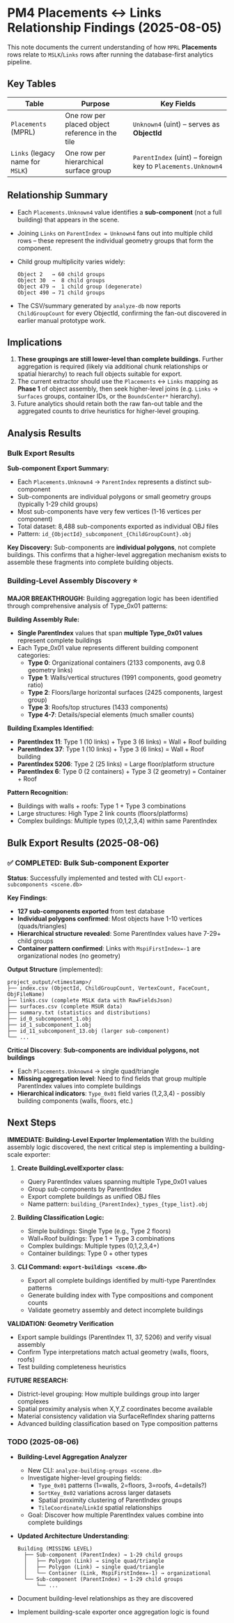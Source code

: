 # PM4 Placements ↔ Links Relationship Findings (2025-08-05)

This note documents the current understanding of how `MPRL` **Placements** rows relate to `MSLK`/`Links` rows after running the database-first analytics pipeline.

## Key Tables

| Table | Purpose | Key Fields |
|-------|---------|------------|
| `Placements` (MPRL) | One row per placed object reference in the tile | `Unknown4` (uint) – serves as **ObjectId** |
| `Links` (legacy name for `MSLK`) | One row per hierarchical surface group | `ParentIndex` (uint) – foreign key to `Placements.Unknown4` |

## Relationship Summary

* Each `Placements.Unknown4` value identifies a **sub-component** (not a full building) that appears in the scene.
* Joining `Links` on `ParentIndex = Unknown4` fans out into multiple child rows – these represent the individual geometry groups that form the component.
* Child group multiplicity varies widely:

  ```text
  Object 2   → 60 child groups
  Object 30  →  8 child groups
  Object 479 →  1 child group (degenerate)
  Object 490 → 71 child groups
  ```

* The CSV/summary generated by `analyze-db` now reports `ChildGroupCount` for every ObjectId, confirming the fan-out discovered in earlier manual prototype work.

## Implications

1. **These groupings are still lower-level than complete buildings.**  Further aggregation is required (likely via additional chunk relationships or spatial hierarchy) to reach full objects suitable for export.
2. The current extractor should use the `Placements` ↔ `Links` mapping as **Phase 1** of object assembly, then seek higher-level joins (e.g. `Links` → `Surfaces` groups, container IDs, or the `BoundsCenter*` hierarchy).
3. Future analytics should retain both the raw fan-out table and the aggregated counts to drive heuristics for higher-level grouping.

## Analysis Results

### Bulk Export Results

**Sub-component Export Summary:**
- Each `Placements.Unknown4` → `ParentIndex` represents a distinct sub-component
- Sub-components are individual polygons or small geometry groups (typically 1-29 child groups)
- Most sub-components have very few vertices (1-16 vertices per component)
- Total dataset: 8,488 sub-components exported as individual OBJ files
- Pattern: `id_{ObjectId}_subcomponent_{ChildGroupCount}.obj`

**Key Discovery:** Sub-components are **individual polygons**, not complete buildings. This confirms that a higher-level aggregation mechanism exists to assemble these fragments into complete building objects.

### Building-Level Assembly Discovery ⭐

**MAJOR BREAKTHROUGH:** Building aggregation logic has been identified through comprehensive analysis of Type_0x01 patterns:

**Building Assembly Rule:**
- **Single ParentIndex** values that span **multiple Type_0x01 values** represent complete buildings
- Each Type_0x01 value represents different building component categories:
  - **Type 0**: Organizational containers (2133 components, avg 0.8 geometry links)
  - **Type 1**: Walls/vertical structures (1991 components, good geometry ratio)
  - **Type 2**: Floors/large horizontal surfaces (2425 components, largest group)
  - **Type 3**: Roofs/top structures (1433 components)
  - **Type 4-7**: Details/special elements (much smaller counts)

**Building Examples Identified:**
- **ParentIndex 11**: Type 1 (10 links) + Type 3 (6 links) = Wall + Roof building
- **ParentIndex 37**: Type 1 (10 links) + Type 3 (6 links) = Wall + Roof building
- **ParentIndex 5206**: Type 2 (25 links) = Large floor/platform structure
- **ParentIndex 6**: Type 0 (2 containers) + Type 3 (2 geometry) = Container + Roof

**Pattern Recognition:**
- Buildings with walls + roofs: Type 1 + Type 3 combinations
- Large structures: High Type 2 link counts (floors/platforms)
- Complex buildings: Multiple types (0,1,2,3,4) within same ParentIndex

## Bulk Export Results (2025-08-06)

### ✅ COMPLETED: Bulk Sub-component Exporter

**Status**: Successfully implemented and tested with CLI `export-subcomponents <scene.db>`

**Key Findings**:
* **127 sub-components exported** from test database
* **Individual polygons confirmed**: Most objects have 1-10 vertices (quads/triangles)
* **Hierarchical structure revealed**: Some ParentIndex values have 7-29+ child groups
* **Container pattern confirmed**: Links with `MspiFirstIndex=-1` are organizational nodes (no geometry)

**Output Structure** (implemented):
```
project_output/<timestamp>/
├── index.csv (ObjectId, ChildGroupCount, VertexCount, FaceCount, ObjFileName)
├── links.csv (complete MSLK data with RawFieldsJson)
├── surfaces.csv (complete MSUR data)
├── summary.txt (statistics and distributions)
├── id_0_subcomponent_1.obj
├── id_1_subcomponent_1.obj
├── id_11_subcomponent_13.obj (larger sub-component)
└── ...
```

**Critical Discovery**: **Sub-components are individual polygons, not buildings**
- Each `Placements.Unknown4` → single quad/triangle
- **Missing aggregation level**: Need to find fields that group multiple ParentIndex values into complete buildings
- **Hierarchical indicators**: `Type_0x01` field varies (1,2,3,4) - possibly building components (walls, floors, etc.)

## Next Steps

**IMMEDIATE: Building-Level Exporter Implementation**
With the building assembly logic discovered, the next critical step is implementing a building-scale exporter:

1. **Create BuildingLevelExporter class:**
   - Query ParentIndex values spanning multiple Type_0x01 values
   - Group sub-components by ParentIndex
   - Export complete buildings as unified OBJ files
   - Name pattern: `building_{ParentIndex}_types_{type_list}.obj`

2. **Building Classification Logic:**
   - Simple buildings: Single Type (e.g., Type 2 floors)
   - Wall+Roof buildings: Type 1 + Type 3 combinations
   - Complex buildings: Multiple types (0,1,2,3,4+)
   - Container buildings: Type 0 + other types

3. **CLI Command: `export-buildings <scene.db>`**
   - Export all complete buildings identified by multi-type ParentIndex patterns
   - Generate building index with Type compositions and component counts
   - Validate geometry assembly and detect incomplete buildings

**VALIDATION: Geometry Verification**
- Export sample buildings (ParentIndex 11, 37, 5206) and verify visual assembly
- Confirm Type interpretations match actual geometry (walls, floors, roofs)
- Test building completeness heuristics

**FUTURE RESEARCH:**
- District-level grouping: How multiple buildings group into larger complexes
- Spatial proximity analysis when X,Y,Z coordinates become available
- Material consistency validation via SurfaceRefIndex sharing patterns
- Advanced building classification based on Type composition patterns

### TODO (2025-08-06)

* **Building-Level Aggregation Analyzer**
  * New CLI: `analyze-building-groups <scene.db>` 
  * Investigate higher-level grouping fields:
    * `Type_0x01` patterns (1=walls, 2=floors, 3=roofs, 4=details?)
    * `SortKey_0x02` variations across larger datasets
    * Spatial proximity clustering of ParentIndex groups
    * `TileCoordinate`/`LinkId` spatial relationships
  * Goal: Discover how multiple ParentIndex values combine into complete buildings

* **Updated Architecture Understanding**:
  ```
  Building (MISSING LEVEL)
    ├── Sub-component (ParentIndex) → 1-29 child groups
    │   ├── Polygon (Link) → single quad/triangle
    │   ├── Polygon (Link) → single quad/triangle  
    │   └── Container (Link, MspiFirstIndex=-1) → organizational
    └── Sub-component (ParentIndex) → 1-29 child groups
        └── ...
  ```

* Document building-level relationships as they are discovered
* Implement building-scale exporter once aggregation logic is found
